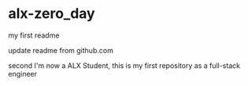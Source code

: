 # alx-zero_day

my first readme

update readme from github.com

second
I'm now a ALX Student, this is my first repository as a full-stack engineer
